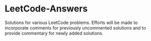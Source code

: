# LeetCode-Answers
Solutions for various LeetCode problems. Efforts will be made to incorporate comments for previously uncommented solutions and to provide commentary for newly added solutions.
